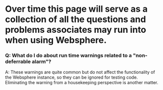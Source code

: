 # Over time this page will serve as a collection of all the questions and problems associates may run into when using Websphere.

### Q: What do I do about run time warnings related to a "non-deferrable alarm"?
A: These warnings are quite common but do not affect the functionality of the Websphere instance, so they can be ignored for testing code. Eliminating the warning from a housekeeping perspective is another matter.